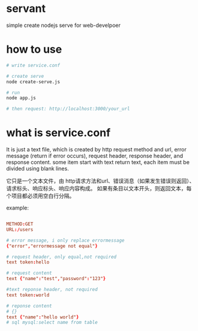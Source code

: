 # servant
simple create nodejs serve for web-develpoer

# how to use

```sh
# write service.conf

# create serve 
node create-serve.js

# run
node app.js

# then request: http://localhost:3000/your_url
```



# what is service.conf

It is just a text file, which is created by http request method and url, error message (return if error occurs), request header, response header, and response content.
some item start with text return text, each item must be divided using blank lines.

它只是一个文本文件，由 http请求方法和url、错误消息（如果发生错误则返回）、请求标头、响应标头、响应内容构成。
如果有条目以文本开头，则返回文本，每个项目都必须用空白行分隔。


example:

```conf

METHOD:GET
URL:/users

# error message, i only replace errormessage
{"error","errormessage not equal"}

# request header, only equal,not required
text token:hello

# request content
text {"name":"test","password":"123"}

#text reponse header, not required
text token:world

# reponse content
# {}
text {"name":"hello world"}
# sql mysql:select name from table
```

